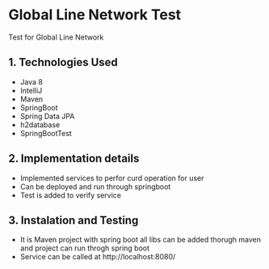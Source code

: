 # Global Line Network Test
Test for Global Line Network

## 1.	Technologies Used
- Java 8
- IntelliJ
- Maven
- SpringBoot
- Spring Data JPA
- h2database
- SpringBootTest 

## 2.	Implementation details 
- Implemented services to perfor curd operation for user
- Can be deployed and run through springboot
- Test is added to verify service

## 3.	Instalation and Testing
- It is Maven project with spring boot all libs can be added thorugh maven and project can run throgh spring boot 
- Service can be called at http://localhost:8080/

